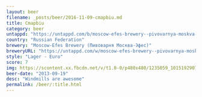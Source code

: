 ```yaml
---
layout: beer
filename: _posts/beer/2016-11-09-cmapbiu.md
title: Cmapbiu
category: beer
untappd: "https://untappd.com/b/moscow-efes-brewery--pivovarnya-moskva-efyes--stary-melnik-iz-bochonka-myagkoe--staryj-myelnik-iz-bochonka-myagkoye-/316140"
country: "Russian Federation"
brewery: "Moscow-Efes Brewery (Пивоварня Москва-Эфес)"
breweryURL: "https://untappd.com/w/moscow-efes-brewery--pivovarnya-moskva-efyes-/33116"
style: "Lager - Euro"
score: 7
img: https://scontent.xx.fbcdn.net/v/t1.0-0/p480x480/1235059_10151929073993745_1887796007_n.jpg?oh=6809aa56ba722da87533900189e44fd5&oe=5946CFE4
beer-date: "2013-09-19"
desc: "Windmills are awesome"
permalink: /beer/:title.html
---
```

